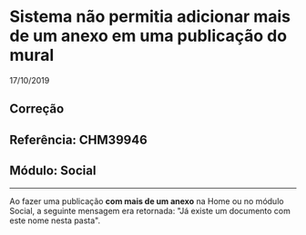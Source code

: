 # Sistema não permitia adicionar mais de um anexo em uma publicação do mural
17/10/2019
## Correção
## Referência: CHM39946
## Módulo: Social
***

Ao fazer uma publicação **com mais de um anexo** na Home ou no módulo Social, a seguinte mensagem era retornada: "Já existe um documento com este nome nesta pasta".


